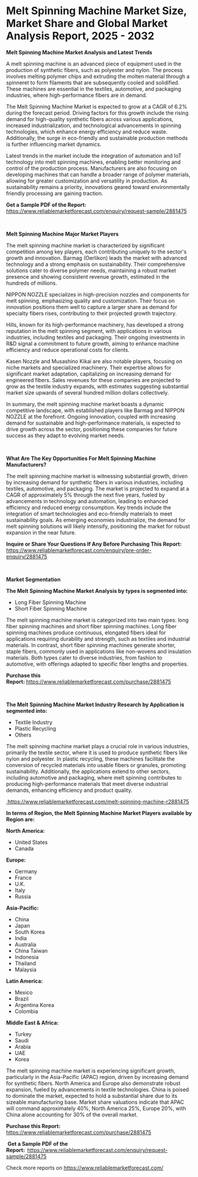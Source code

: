 <p><h1>Melt Spinning Machine Market Size, Market Share and Global Market Analysis Report, 2025 - 2032</h1></p><p><strong>Melt Spinning Machine Market Analysis and Latest Trends</strong></p>
<p><p>A melt spinning machine is an advanced piece of equipment used in the production of synthetic fibers, such as polyester and nylon. The process involves melting polymer chips and extruding the molten material through a spinneret to form filaments that are subsequently cooled and solidified. These machines are essential in the textiles, automotive, and packaging industries, where high-performance fibers are in demand.</p><p>The Melt Spinning Machine Market is expected to grow at a CAGR of 6.2% during the forecast period. Driving factors for this growth include the rising demand for high-quality synthetic fibers across various applications, increased industrialization, and technological advancements in spinning technologies, which enhance energy efficiency and reduce waste. Additionally, the surge in eco-friendly and sustainable production methods is further influencing market dynamics. </p><p>Latest trends in the market include the integration of automation and IoT technology into melt spinning machines, enabling better monitoring and control of the production process. Manufacturers are also focusing on developing machines that can handle a broader range of polymer materials, allowing for greater customization and versatility in production. As sustainability remains a priority, innovations geared toward environmentally friendly processing are gaining traction.</p></p>
<p><strong>Get a Sample PDF of the Report:&nbsp;</strong> <a href="https://www.reliablemarketforecast.com/enquiry/request-sample/2881475?utm_campaign=3381&utm_medium=2&utm_source=Github&utm_content=ia&utm_term=12032025&utm_id=melt-spinning-machine">https://www.reliablemarketforecast.com/enquiry/request-sample/2881475</a></p>
<p>&nbsp;</p>
<p><strong>Melt Spinning Machine Major Market Players</strong></p>
<p><p>The melt spinning machine market is characterized by significant competition among key players, each contributing uniquely to the sector's growth and innovation. Barmag (Oerlikon) leads the market with advanced technology and a strong emphasis on sustainability. Their comprehensive solutions cater to diverse polymer needs, maintaining a robust market presence and showing consistent revenue growth, estimated in the hundreds of millions.</p><p>NIPPON NOZZLE specializes in high-precision nozzles and components for melt spinning, emphasizing quality and customization. Their focus on innovation positions them well to capture a larger share as demand for specialty fibers rises, contributing to their projected growth trajectory.</p><p>Hills, known for its high-performance machinery, has developed a strong reputation in the melt spinning segment, with applications in various industries, including textiles and packaging. Their ongoing investments in R&D signal a commitment to future growth, aiming to enhance machine efficiency and reduce operational costs for clients.</p><p>Kasen Nozzle and Musashino Kikai are also notable players, focusing on niche markets and specialized machinery. Their expertise allows for significant market adaptation, capitalizing on increasing demand for engineered fibers. Sales revenues for these companies are projected to grow as the textile industry expands, with estimates suggesting substantial market size upwards of several hundred million dollars collectively.</p><p>In summary, the melt spinning machine market boasts a dynamic competitive landscape, with established players like Barmag and NIPPON NOZZLE at the forefront. Ongoing innovation, coupled with increasing demand for sustainable and high-performance materials, is expected to drive growth across the sector, positioning these companies for future success as they adapt to evolving market needs.</p></p>
<p>&nbsp;</p>
<p><strong>What Are The Key Opportunities For Melt Spinning Machine Manufacturers?</strong></p>
<p><p>The melt spinning machine market is witnessing substantial growth, driven by increasing demand for synthetic fibers in various industries, including textiles, automotive, and packaging. The market is projected to expand at a CAGR of approximately 5% through the next five years, fueled by advancements in technology and automation, leading to enhanced efficiency and reduced energy consumption. Key trends include the integration of smart technologies and eco-friendly materials to meet sustainability goals. As emerging economies industrialize, the demand for melt spinning solutions will likely intensify, positioning the market for robust expansion in the near future.</p></p>
<p><strong>Inquire or Share Your Questions If Any Before Purchasing This Report:</strong> <a href="https://www.reliablemarketforecast.com/enquiry/pre-order-enquiry/2881475?utm_campaign=3381&utm_medium=2&utm_source=Github&utm_content=ia&utm_term=12032025&utm_id=melt-spinning-machine">https://www.reliablemarketforecast.com/enquiry/pre-order-enquiry/2881475</a></p>
<p>&nbsp;</p>
<p><strong>Market Segmentation</strong></p>
<p><strong>The Melt Spinning Machine Market Analysis by types is segmented into:</strong></p>
<p><ul><li>Long Fiber Spinning Machine</li><li>Short Fiber Spinning Machine</li></ul></p>
<p><p>The melt spinning machine market is categorized into two main types: long fiber spinning machines and short fiber spinning machines. Long fiber spinning machines produce continuous, elongated fibers ideal for applications requiring durability and strength, such as textiles and industrial materials. In contrast, short fiber spinning machines generate shorter, staple fibers, commonly used in applications like non-wovens and insulation materials. Both types cater to diverse industries, from fashion to automotive, with offerings adapted to specific fiber lengths and properties.</p></p>
<p><strong>Purchase this Report:&nbsp;</strong><a href="https://www.reliablemarketforecast.com/purchase/2881475?utm_campaign=3381&utm_medium=2&utm_source=Github&utm_content=ia&utm_term=12032025&utm_id=melt-spinning-machine">https://www.reliablemarketforecast.com/purchase/2881475</a></p>
<p>&nbsp;</p>
<p><strong>The Melt Spinning Machine Market Industry Research by Application is segmented into:</strong></p>
<p><ul><li>Textile Industry</li><li>Plastic Recycling</li><li>Others</li></ul></p>
<p><p>The melt spinning machine market plays a crucial role in various industries, primarily the textile sector, where it is used to produce synthetic fibers like nylon and polyester. In plastic recycling, these machines facilitate the conversion of recycled materials into usable fibers or granules, promoting sustainability. Additionally, the applications extend to other sectors, including automotive and packaging, where melt spinning contributes to producing high-performance materials that meet diverse industrial demands, enhancing efficiency and product quality.</p></p>
<p><a href="https://www.reliablemarketforecast.com/melt-spinning-machine-r2881475?utm_campaign=3381&utm_medium=2&utm_source=Github&utm_content=ia&utm_term=12032025&utm_id=melt-spinning-machine">&nbsp;https://www.reliablemarketforecast.com/melt-spinning-machine-r2881475</a></p>
<p><strong>In terms of Region, the Melt Spinning Machine Market Players available by Region are:</strong></p>
<p>
    <p> <strong> North America: </strong>
        <ul>
            <li>United States</li>
            <li>Canada</li>
        </ul>
        </p> 
    <p> <strong> Europe: </strong>
        <ul>
            <li>Germany</li>
            <li>France</li>
            <li>U.K.</li>
            <li>Italy</li>
            <li>Russia</li>
        </ul>
        </p> 
    <p> <strong> Asia-Pacific: </strong>
        <ul>
            <li>China</li>
            <li>Japan</li>
            <li>South Korea</li>
            <li>India</li>
            <li>Australia</li>
            <li>China Taiwan</li>
            <li>Indonesia</li>
            <li>Thailand</li>
            <li>Malaysia</li>
        </ul>
        </p> 
    <p> <strong> Latin America: </strong>
        <ul>
            <li>Mexico</li>
            <li>Brazil</li>
            <li>Argentina Korea</li>
            <li>Colombia</li>
        </ul>
        </p> 
    <p> <strong> Middle East & Africa: </strong>
        <ul>
            <li>Turkey</li>
            <li>Saudi</li>
            <li>Arabia</li>
            <li>UAE</li>
            <li>Korea</li>
        </ul>
    </p>
    </p>
<p><p>The melt spinning machine market is experiencing significant growth, particularly in the Asia-Pacific (APAC) region, driven by increasing demand for synthetic fibers. North America and Europe also demonstrate robust expansion, fueled by advancements in textile technologies. China is poised to dominate the market, expected to hold a substantial share due to its sizeable manufacturing base. Market share valuations indicate that APAC will command approximately 40%, North America 25%, Europe 20%, with China alone accounting for 30% of the overall market.</p></p>
<p><strong>Purchase this Report: </strong><a href="https://www.reliablemarketforecast.com/purchase/2881475?utm_campaign=3381&utm_medium=2&utm_source=Github&utm_content=ia&utm_term=12032025&utm_id=melt-spinning-machine">https://www.reliablemarketforecast.com/purchase/2881475</a></p>
<p>&nbsp;<strong>Get a Sample PDF of the Report:&nbsp;&nbsp;</strong><a href="https://www.reliablemarketforecast.com/enquiry/request-sample/2881475?utm_campaign=3381&utm_medium=2&utm_source=Github&utm_content=ia&utm_term=12032025&utm_id=melt-spinning-machine">https://www.reliablemarketforecast.com/enquiry/request-sample/2881475</a></p>
<p><strong></strong></p>
<p>Check more reports on <a href="https://www.reliablemarketforecast.com/?utm_campaign=3381&utm_medium=2&utm_source=Github&utm_content=ia&utm_term=12032025&utm_id=melt-spinning-machine">https://www.reliablemarketforecast.com/</a></p>